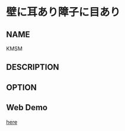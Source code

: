 # 壁に耳あり障子に目あり
## NAME
KMSM 

## DESCRIPTION

## OPTION

## Web Demo
[here](https://arei1126.github.io/kmsm/)
